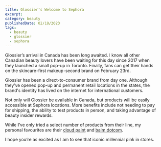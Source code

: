 ```yaml
---
title: Glossier's Welcome to Sephora
excerpt: 
category: beauty
publishedDate: 02/18/2023
tags:
  - beauty
  - glossier
  - sephora
---
```


Glossier’s arrival in Canada has been long awaited. I know all other Canadian beauty lovers have been waiting for this day since 2017 when they launched a small pop-up in Toronto. Finally, fans can get their hands on the skincare-first makeup-second brand on February 23rd.

Glossier has been a direct-to-consumer brand from day one. Although they’ve opened pop-up and permanent retail locations in the states, the brand's identity has lived on the internet for international customers.

Not only will Glossier be available in Canada, but products will be easily accessible at Sephora locations. More benefits include not needing to pay for shipping, the ability to test products in person, and taking advantage of beauty insider rewards.

While I’ve only tried a select number of products from their line, my personal favourites are their [cloud paint](https://www.glossier.com/products/cloud-paint) and [balm dotcom](https://www.glossier.com/products/balm-dotcom).

I hope you’re as excited as I am to see that iconic millennial pink in stores.